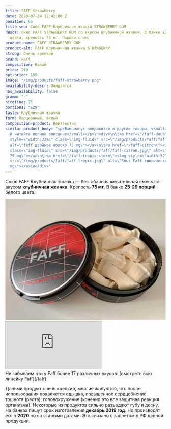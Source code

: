 ```yaml
---
title: FAFF Strawberry
date: 2020-07-24 12:41:00 Z
position: 66
title-seo: Снюс FAFF Клубничная жвачка STRAWBERRY GUM
descr: Снюс FAFF STRAWBERRY GUM со вкусом клубничной жвачки. В банке ±29 порций белого
  цвета, крепость 75 мг. Порции слим.
product-name: FAFF STRAWBERRY GUM
product-alt: FAFF Клубничная жвачка STRAWBERRY
strong: Очень крепкий
brand: Faff
composition: Белый
price: 210
opt-price: 189
image: "/img/products/faff-strawberry.png"
availability-descr: Ожидается
has_availability: false
gramm: "-"
nicotine: 75
portions: "±29"
taste: Клубничная жвачка
form: Порционный, белый
composition-product: Неизвестно
similar-product_body: "<p>Вам могут понравится и другие товары. <small>Жмите на картинки
  и читайте полное описание</small></p>\n<div>\n\t<a href=\"/faff-double-apple\"><img
  style=\"width:32%\" class=\"img-fluid\" src=\"/img/products/faff/faff-apple.jpg\"
  alt=\"faff двойное яблоко 75 mg\"></a>\n\t<a href=\"/faff-citron\"><img style=\"width:32%\"
  class=\"img-fluid\" src=\"/img/products/faff/faff-citron.jpg\" alt=\"faff citron
  75 mg\"></a>\n\t<a href=\"/faff-tropic-storm\"><img style=\"width:32%\" class=\"img-fluid\"
  src=\"/img/products/faff/faff-tropic.jpg\" alt=\"Snus Faff тропические фрукты 100
  mg\"></a>\n</div>"
---
```


Снюс FAFF Клубничная жвачка — бестабачная жевательная смесь со вкусом <b>клубничная жвачка</b>. Крепость <b>75 мг</b>. В банке <b>25-29 порций</b> белого цвета. 
<div class="mb-3">
<img class="img-fluid" src="/img/products/faff/open/strawberry-gum.jpg" alt="Снюс FAFF Strawberry Gum 75 mg">
</div>
<div class="embed-responsive embed-responsive-16by9 mb-3">
  <iframe class="embed-responsive-item" src="https://www.youtube.com/embed/NTXkb_qVFpU" allowfullscreen></iframe>
</div>
Не забываем что у Faff более 17 различных вкусов: [смотреть всю линейку Faff](/faff).

Данный продукт очень крепкий, многие жалуются, что после использования появляется одышка, повышенное сердцебиение, тошнота (рвота), головокружение (конечно это все защитная реакция организма). Некоторые из продуктов сильно разъедают губу и десну.
На банках пишут срок изготовления **декабрь 2019 год**. Но производят его в **2020** но со старыми датами. Это связано с запретом в РФ данной продукции.